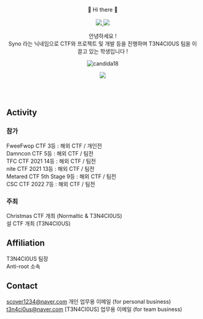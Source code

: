 <div align="center">
    👋 Hi there 👋 
    <br>
    <br>
    <a href="https://cyb3r-syno.herokuapp.com" target="_blank">
        <img src="https://img.shields.io/badge/Syno Site-430098?style=for-the-badge&logo=Heroku&logoColor=white"/>
    </a>
    <a href="https://www.instagram.com/t3n4ci0us_syno" target="_blank">
        <img src="https://img.shields.io/badge/Syno-E4405F?style=for-the-badge&logo=Instagram&logoColor=white"/>
    </a>
    <p align="center">
        안녕하세요 !      
      <br>
        Syno 라는 닉네임으로 CTF와 프로젝트 및 개발 등을 진행하며 T3N4CI0US 팀을 이끌고 있는 학생입니다 !
    </p>
    <div align="center">
        <p align="center">
            <img src="https://github-readme-streak-stats.herokuapp.com/?user=jopraveen&theme=Sy2n0" alt="candida18"  />
        </p>
        <p align="center">
            <img  align="center"  src="https://github-readme-stats.vercel.app/api?username=Sy2n0&theme=dark&show_icons=true&count_private=true" />
        </p>
        <br>
        <br>
    </div>
</div>
 
## Activity     

### 참가     
 FweeFwop CTF 3등 : 해외 CTF / 개인전     
 Damncon CTF 5등 : 해외 CTF / 팀전     
 TFC CTF 2021 14등 : 해외 CTF / 팀전     
 nite CTF 2021 13등 : 해외 CTF / 팀전     
 Metared CTF 5th Stage 9등 : 해외 CTF / 팀전     
 CSC CTF 2022 7등 : 해외 CTF / 팀전     
### 주최     
     
 Christmas CTF 개최 (Normaltic & T3N4CI0US)     
 설 CTF 개최 (T3N4CI0US)     

## Affiliation     
 T3N4CI0US 팀장     
 Anti-root 소속     

## Contact     
 scover1234@naver.com 개인 업무용 이메일 (for personal business)     
 t3n4ci0us@naver.com [T3N4CI0US] 업무용 이메일 (for team business)
